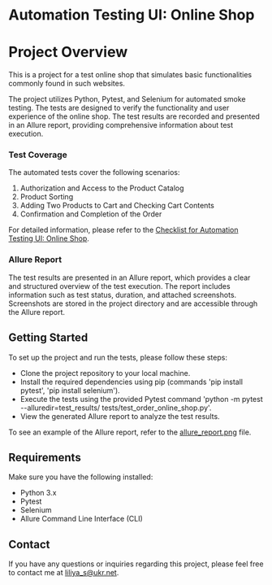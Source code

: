 # **Automation Testing UI: Online Shop**

# Project Overview

This is a project for a test online shop that simulates basic functionalities 
commonly found in such websites. 

The project utilizes Python, Pytest, and Selenium for automated smoke testing. 
The tests are designed to verify the functionality and user experience of the online shop. 
The test results are recorded and presented in an Allure report, providing comprehensive 
information about test execution.

### Test Coverage

The automated tests cover the following scenarios:

1. Authorization and Access to the Product Catalog
2. Product Sorting
3. Adding Two Products to Cart and Checking Cart Contents
4. Confirmation and Completion of the Order

For detailed information, please refer to the [Checklist for Automation Testing UI: Online Shop](./checklist.md).

### Allure Report

The test results are presented in an Allure report, which provides a clear and 
structured overview of the test execution. The report includes information such as test status,
duration, and attached screenshots. Screenshots are stored in the project directory and are accessible
through the Allure report.

## Getting Started

To set up the project and run the tests, please follow these steps:

- Clone the project repository to your local machine.
- Install the required dependencies using pip (commands 'pip install pytest', 'pip install selenium').
- Execute the tests using the provided Pytest command 'python -m pytest --alluredir=test_results/ tests/test_order_online_shop.py'.
- View the generated Allure report to analyze the test results.

To see an example of the Allure report, refer to the [allure_report.png](./test_results/allure_report.png) file.

## Requirements

Make sure you have the following installed:

- Python 3.x
- Pytest
- Selenium
- Allure Command Line Interface (CLI)

## Contact

If you have any questions or inquiries regarding this project, 
please feel free to contact me at [liliya_s@ukr.net](liliya_s@ukr.net).